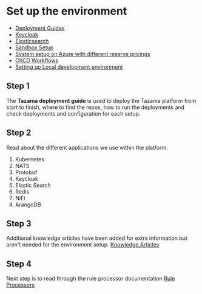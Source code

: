 # Set up the environment

- [Deployment Guides](01-Set-Up-The-Environment/01-Deployment-Guides.md)
- [Keycloak](./01-set-up-the-environment/keycloak.md)
- [Elasticsearch](./01-set-up-the-environment/elasticsearch.md)
- [Sandbox Setup](./01-set-up-the-environment/sandbox-setup.md)
- [System setup on Azure with different reserve pricings](01-Set-Up-The-Environment/04-System-Setup-On-Azure-With-Different-Reserve-Pricings.md)
- [CI\\CD Workflows](01-Set-Up-The-Environment/05-CICD-Workflows.md)
- [Setting up Local development environment](./01-set-up-the-environment/setting-up-local-development-environment.md)

## Step 1

The **Tazama deployment guide** is used to deploy the Tazama platform from start to finish, where to find the repos, how to run the deployments and check deployments and configuration for each setup.

## Step 2

Read about the different applications we use within the platform.

1. Kubernetes
2. NATS
3. Protobuf
4. Keycloak
5. Elastic Search
6. Redis
7. NiFi
8. ArangoDB

## Step 3

Additional knowledge articles have been added for extra information but aren't needed for the environment setup. [Knowledge Articles](../frms-platform-developers-documentation/knowledge-articles.md)

## Step 4

Next step is to read through the rule processor documentation [Rule Processors](../frms-platform-developers-documentation/documentation.md)
